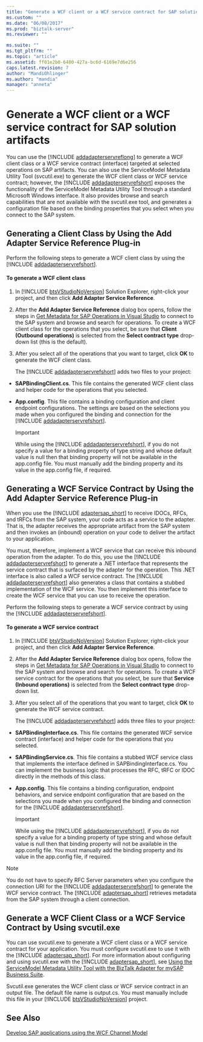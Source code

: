 ```yaml
---
title: "Generate a WCF client or a WCF service contract for SAP solution artifacts | Microsoft Docs"
ms.custom: ""
ms.date: "06/08/2017"
ms.prod: "biztalk-server"
ms.reviewer: ""

ms.suite: ""
ms.tgt_pltfrm: ""
ms.topic: "article"
ms.assetid: ff01e2b0-6480-427a-bc6d-6169e7d6e256
caps.latest.revision: 7
author: "MandiOhlinger"
ms.author: "mandia"
manager: "anneta"
---
```

# Generate a WCF client or a WCF service contract for SAP solution artifacts
You can use the [!INCLUDE [addadapterservreflong](../../includes/addadapterservreflong-md.md)] to generate a WCF client class or a WCF service contract (interface) targeted at selected operations on SAP artifacts. You can also use the ServiceModel Metadata Utility Tool (svcutil.exe) to generate the WCF client class or WCF service contract; however, the [!INCLUDE [addadapterservrefshort](../../includes/addadapterservrefshort-md.md)] exposes the functionality of the ServiceModel Metadata Utility Tool through a standard Microsoft Windows interface. It also provides browse and search capabilities that are not available with the svcutil.exe tool, and generates a configuration file based on the binding properties that you select when you connect to the SAP system.  
  
## Generating a Client Class by Using the Add Adapter Service Reference Plug-in  
 Perform the following steps to generate a WCF client class by using the [!INCLUDE [addadapterservrefshort](../../includes/addadapterservrefshort-md.md)].  
  
#### To generate a WCF client class  
  
1. In [!INCLUDE [btsVStudioNoVersion](../../includes/btsvstudionoversion-md.md)] Solution Explorer, right-click your project, and then click <strong>Add Adapter Service Reference</strong>.  
  
2. After the **Add Adapter Service Reference** dialog box opens, follow the steps in [Get Metadata for SAP Operations in Visual Studio](../../adapters-and-accelerators/adapter-sap/get-metadata-for-sap-operations-in-visual-studio.md) to connect to the SAP system and browse and search for operations. To create a WCF client class for the operations that you select, be sure that **Client (Outbound operations)** is selected from the **Select contract type** drop-down list (this is the default).  
  
3. After you select all of the operations that you want to target, click **OK** to generate the WCF client class.  
  
   The [!INCLUDE [addadapterservrefshort](../../includes/addadapterservrefshort-md.md)] adds two files to your project:  
  
- **SAPBindingClient.cs**. This file contains the generated WCF client class and helper code for the operations that you selected.  
  
- <strong>App.config</strong>. This file contains a binding configuration and client endpoint configurations. The settings are based on the selections you made when you configured the binding and connection for the [!INCLUDE [addadapterservrefshort](../../includes/addadapterservrefshort-md.md)].  
  
  > [!IMPORTANT]
  >  While using the [!INCLUDE [addadapterservrefshort](../../includes/addadapterservrefshort-md.md)], if you do not specify a value for a binding property of type string and whose default value is null then that binding property will not be available in the app.config file. You must manually add the binding property and its value in the app.config file, if required.  
  
## Generating a WCF Service Contract by Using the Add Adapter Service Reference Plug-in  
 When you use the [!INCLUDE [adaptersap_short](../../includes/adaptersap-short-md.md)] to receive IDOCs, RFCs, and tRFCs from the SAP system, your code acts as a service to the adapter. That is, the adapter receives the appropriate artifact from the SAP system and then invokes an (inbound) operation on your code to deliver the artifact to your application.  
  
 You must, therefore, implement a WCF service that can receive this inbound operation from the adapter. To do this, you use the [!INCLUDE [addadapterservrefshort](../../includes/addadapterservrefshort-md.md)] to generate a .NET interface that represents the service contract that is surfaced by the adapter for the operation. This .NET interface is also called a WCF service contract. The [!INCLUDE [addadapterservrefshort](../../includes/addadapterservrefshort-md.md)] also generates a class that contains a stubbed implementation of the WCF service. You then implement this interface to create the WCF service that you can use to receive the operation.  
  
 Perform the following steps to generate a WCF service contract by using the [!INCLUDE [addadapterservrefshort](../../includes/addadapterservrefshort-md.md)].  
  
#### To generate a WCF service contract  
  
1. In [!INCLUDE [btsVStudioNoVersion](../../includes/btsvstudionoversion-md.md)] Solution Explorer, right-click your project, and then click <strong>Add Adapter Service Reference</strong>.  
  
2. After the **Add Adapter Service Reference** dialog box opens, follow the steps in [Get Metadata for SAP Operations in Visual Studio](../../adapters-and-accelerators/adapter-sap/get-metadata-for-sap-operations-in-visual-studio.md) to connect to the SAP system and browse and search for operations. To create a WCF service contract for the operations that you select, be sure that **Service (Inbound operations)** is selected from the **Select contract type** drop-down list.  
  
3. After you select all of the operations that you want to target, click **OK** to generate the WCF service contract.  
  
   The [!INCLUDE [addadapterservrefshort](../../includes/addadapterservrefshort-md.md)] adds three files to your project:  
  
- **SAPBindingInterface.cs**. This file contains the generated WCF service contract (interface) and helper code for the operations that you selected.  
  
- **SAPBindingService.cs**. This file contains a stubbed WCF service class that implements the interface defined in SAPBindingInterface.cs. You can implement the business logic that processes the RFC, tRFC or IDOC directly in the methods of this class.  
  
- <strong>App.config</strong>. This file contains a binding configuration, endpoint behaviors, and service endpoint configuration that are based on the selections you made when you configured the binding and connection for the [!INCLUDE [addadapterservrefshort](../../includes/addadapterservrefshort-md.md)].  
  
  > [!IMPORTANT]
  >  While using the [!INCLUDE [addadapterservrefshort](../../includes/addadapterservrefshort-md.md)], if you do not specify a value for a binding property of type string and whose default value is null then that binding property will not be available in the app.config file. You must manually add the binding property and its value in the app.config file, if required.  
  
> [!NOTE]
>  You do not have to specify RFC Server parameters when you configure the connection URI for the [!INCLUDE [addadapterservrefshort](../../includes/addadapterservrefshort-md.md)] to generate the WCF service contract. The [!INCLUDE [adaptersap_short](../../includes/adaptersap-short-md.md)] retrieves metadata from the SAP system through a client connection.  
  
## Generate a WCF Client Class or a WCF Service Contract by Using svcutil.exe  
 You can use svcutil.exe to generate a WCF client class or a WCF service contract for your application. You must configure svcutil.exe to use it with the [!INCLUDE [adaptersap_short](../../includes/adaptersap-short-md.md)]. For more information about configuring and using svcutil.exe with the [!INCLUDE [adaptersap_short](../../includes/adaptersap-short-md.md)], see [Using the ServiceModel Metadata Utility Tool with the BizTalk Adapter for mySAP Business Suite](../../adapters-and-accelerators/adapter-sap/use-the-servicemodel-metadata-utility-with-the-sap-adapter-in-biztalk.md).  
  
 Svcutil.exe generates the WCF client class or WCF service contract in an output file. The default file name is output.cs. You must manually include this file in your [!INCLUDE [btsVStudioNoVersion](../../includes/btsvstudionoversion-md.md)] project.  
  
## See Also  
[Develop SAP applications using the WCF Channel Model](../../adapters-and-accelerators/adapter-sap/develop-sap-applications-using-the-wcf-channel-model.md)